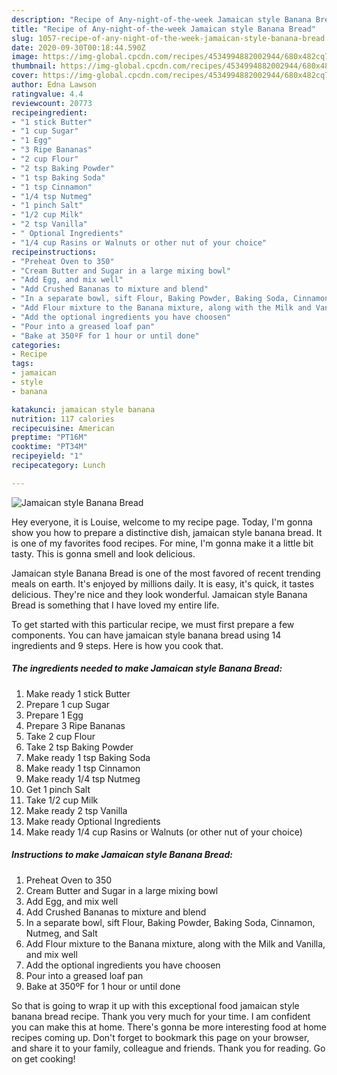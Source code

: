 ```yaml
---
description: "Recipe of Any-night-of-the-week Jamaican style Banana Bread"
title: "Recipe of Any-night-of-the-week Jamaican style Banana Bread"
slug: 1057-recipe-of-any-night-of-the-week-jamaican-style-banana-bread
date: 2020-09-30T00:18:44.590Z
image: https://img-global.cpcdn.com/recipes/4534994882002944/680x482cq70/jamaican-style-banana-bread-recipe-main-photo.jpg
thumbnail: https://img-global.cpcdn.com/recipes/4534994882002944/680x482cq70/jamaican-style-banana-bread-recipe-main-photo.jpg
cover: https://img-global.cpcdn.com/recipes/4534994882002944/680x482cq70/jamaican-style-banana-bread-recipe-main-photo.jpg
author: Edna Lawson
ratingvalue: 4.4
reviewcount: 20773
recipeingredient:
- "1 stick Butter"
- "1 cup Sugar"
- "1 Egg"
- "3 Ripe Bananas"
- "2 cup Flour"
- "2 tsp Baking Powder"
- "1 tsp Baking Soda"
- "1 tsp Cinnamon"
- "1/4 tsp Nutmeg"
- "1 pinch Salt"
- "1/2 cup Milk"
- "2 tsp Vanilla"
- " Optional Ingredients"
- "1/4 cup Rasins or Walnuts or other nut of your choice"
recipeinstructions:
- "Preheat Oven to 350"
- "Cream Butter and Sugar in a large mixing bowl"
- "Add Egg, and mix well"
- "Add Crushed Bananas to mixture and blend"
- "In a separate bowl, sift Flour, Baking Powder, Baking Soda, Cinnamon, Nutmeg, and Salt"
- "Add Flour mixture to the Banana mixture, along with the Milk and Vanilla, and mix well"
- "Add the optional ingredients you have choosen"
- "Pour into a greased loaf pan"
- "Bake at 350ºF for 1 hour or until done"
categories:
- Recipe
tags:
- jamaican
- style
- banana

katakunci: jamaican style banana 
nutrition: 117 calories
recipecuisine: American
preptime: "PT16M"
cooktime: "PT34M"
recipeyield: "1"
recipecategory: Lunch

---
```



![Jamaican style Banana Bread](https://img-global.cpcdn.com/recipes/4534994882002944/680x482cq70/jamaican-style-banana-bread-recipe-main-photo.jpg)

Hey everyone, it is Louise, welcome to my recipe page. Today, I'm gonna show you how to prepare a distinctive dish, jamaican style banana bread. It is one of my favorites food recipes. For mine, I'm gonna make it a little bit tasty. This is gonna smell and look delicious.

Jamaican style Banana Bread is one of the most favored of recent trending meals on earth. It's enjoyed by millions daily. It is easy, it's quick, it tastes delicious. They're nice and they look wonderful. Jamaican style Banana Bread is something that I have loved my entire life.




To get started with this particular recipe, we must first prepare a few components. You can have jamaican style banana bread using 14 ingredients and 9 steps. Here is how you cook that.

<!--inarticleads1-->

##### The ingredients needed to make Jamaican style Banana Bread:

1. Make ready 1 stick Butter
1. Prepare 1 cup Sugar
1. Prepare 1 Egg
1. Prepare 3 Ripe Bananas
1. Take 2 cup Flour
1. Take 2 tsp Baking Powder
1. Make ready 1 tsp Baking Soda
1. Make ready 1 tsp Cinnamon
1. Make ready 1/4 tsp Nutmeg
1. Get 1 pinch Salt
1. Take 1/2 cup Milk
1. Make ready 2 tsp Vanilla
1. Make ready  Optional Ingredients
1. Make ready 1/4 cup Rasins or Walnuts (or other nut of your choice)




<!--inarticleads2-->

##### Instructions to make Jamaican style Banana Bread:

1. Preheat Oven to 350
1. Cream Butter and Sugar in a large mixing bowl
1. Add Egg, and mix well
1. Add Crushed Bananas to mixture and blend
1. In a separate bowl, sift Flour, Baking Powder, Baking Soda, Cinnamon, Nutmeg, and Salt
1. Add Flour mixture to the Banana mixture, along with the Milk and Vanilla, and mix well
1. Add the optional ingredients you have choosen
1. Pour into a greased loaf pan
1. Bake at 350ºF for 1 hour or until done




So that is going to wrap it up with this exceptional food jamaican style banana bread recipe. Thank you very much for your time. I am confident you can make this at home. There's gonna be more interesting food at home recipes coming up. Don't forget to bookmark this page on your browser, and share it to your family, colleague and friends. Thank you for reading. Go on get cooking!
